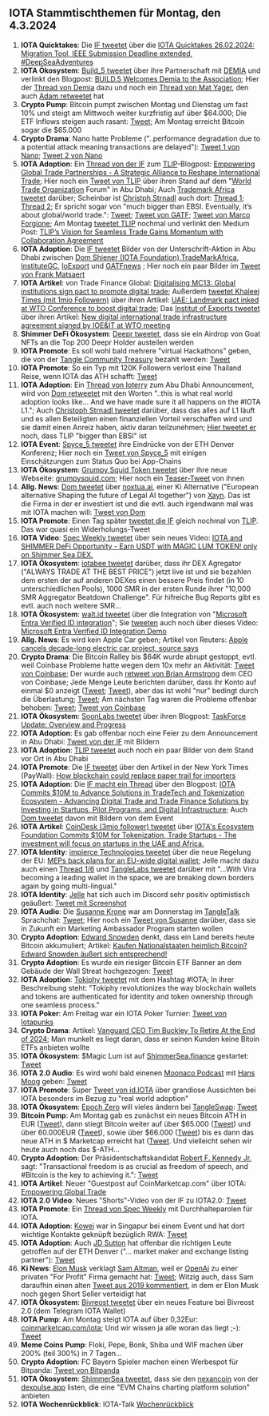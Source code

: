 ## IOTA Stammtischthemen für Montag, den 4.3.2024 

1. **IOTA Quicktakes**: Die [IF tweetet](https://x.com/iota/status/1762137839561552164?s=20) über die [IOTA Quicktakes 26.02.2024: Migration Tool, IEEE Submission Deadline extended, #DeepSeaAdventures](https://www.youtube.com/watch?v=cZZ2XIOAD4Q)
2. **IOTA Ökosystem**: [Build_5 tweetet](https://x.com/build5tech/status/1762379929461874699?s=20) über ihre Partnerschaft mit [DEMIA](https://twitter.com/_Demia) und verlinkt den Blogpost: [BUILD.5 Welcomes Demia to the Association](https://build5.com/blog/demia_collab/); Hier der [Thread von Demia](https://x.com/_Demia/status/1762522222378234331?s=20) dazu und noch ein [Thread von Mat Yager](https://x.com/Mat_Yarger/status/1762574071613522348?s=20), den auch [Adam retweetet](https://x.com/adam_unchained/status/1762712488116687143?s=20) hat 
3. **Crypto Pump**: Bitcoin pumpt zwischen Montag und Dienstag um fast 10% und steigt am Mittwoch weiter kurzfristig auf über $64.000; Die ETF Inflows steigen auch rasant: [Tweet](https://x.com/bitcoin2go/status/1763090882713059756?s=20); Am Montag erreicht Bitcoin sogar die $65.000
4. **Crypto Drama**: Nano hatte Probleme ("..performance degradation due to a potential attack meaning transactions are delayed"): [Tweet 1 von Nano](https://x.com/nano/status/1762032172137939423?s=20); [Tweet 2 von Nano](https://x.com/nano/status/1762430916238921869?s=20)
5. **IOTA Adoption**: Ein [Thread von der IF](https://x.com/iota/status/1762462596018360332?s=20) zum [TLIP](https://www.tlip.io/)-Blogpost: [Empowering Global Trade Partnerships - A Strategic Alliance to Reshape International Trade](https://blog.iota.org/empowering-global-trade/); Hier noch ein [Tweet von TLIP](https://x.com/TLIP_io/status/1762452767904547112?s=20) über ihren Stand auf dem "[World Trade Organization](https://twitter.com/wto) Forum" in Abu Dhabi; Auch [Trademark Africa tweetet](https://x.com/TradeMarkAfrica/status/1762478437313176026?s=20) darüber; Scheinbar ist [Christph Strnadl](https://twitter.com/archimate) auch dort: [Thread 1](https://x.com/archimate/status/1762458440926920903?s=20); [Thread 2](https://x.com/archimate/status/1762471059880542566?s=20); Er spricht sogar von "much bigger than EBSI. Eventually, it’s about global/world trade.": [Tweet](https://x.com/archimate/status/1762485494175174895?s=20); [Tweet von GATF](https://x.com/GATFnews/status/1762495696756990367?s=20); [Tweet von Marco Forgione](https://x.com/marco4gione/status/1762492917963505814?s=20); Am Montag [tweetet TLIP](https://x.com/TLIP_io/status/1764668111352176794?s=20) nochmal und verlinkt den Medium Post: [TLIP’s Vision for Seamless Trade Gains Momentum with Collaboration Agreement](https://medium.com/@tlip.io/tlips-vision-for-seamless-trade-gains-momentum-with-collaboration-agreement-6f20217111cf)
6. **IOTA Adoption**: Die [IF tweetet](https://x.com/iota/status/1762477278691225781?s=20) Bilder von der Unterschrift-Aktion in Abu Dhabi zwischen [Dom Shiener (IOTA Foundation)](https://twitter.com/DomSchiener),[TradeMarkAfrica](https://twitter.com/TradeMarkAfrica), [InstituteGC](https://twitter.com/InstituteGC), [IoExport](https://twitter.com/IoExport) und [GATFnews](https://twitter.com/GATFnews) ; Hier noch ein paar Bilder im [Tweet von Frank Matsaert](https://x.com/FrankMatsaert/status/1762552448088989722?s=20)
7. **IOTA Artikel**: von Trade Finance Global: [Digitalising MC13: Global institutions sign pact to promote digital trade](https://www.tradefinanceglobal.com/posts/digitalising-mc13-global-institutions-sign-pact-promote-digital-trade/); Außerdem [tweetet Khaleej Times
(mit 1mio Followern)](https://x.com/khaleejtimes/status/1762487630942310813?s=20) über ihren Artikel: [UAE: Landmark pact inked at WTO Conference to boost digital trade](https://www.khaleejtimes.com/business/uae-landmark-pact-inked-at-wto-conference-to-boost-digital-trade?_refresh=true); Das [Institut of Exports tweetet](https://x.com/IOExport/status/1762765213403660380?s=20) über ihren Artikel: [New digital international trade infrastructure agreement signed by IOE&IT at WTO meeting](https://www.export.org.uk/insights/trade-news/new-digital-international-trade-infrastructure-agreement-signed-by-ioeit-at-wto-meeting/)
8. **Shimmer DeFi Ökosystem**: [Deepr tweetet](https://x.com/DeeprFinance/status/1762480538072293763?s=20), dass sie ein Airdrop von Goat NFTs an die Top 200 Deepr Holder austeilen werden
9. **IOTA Promote**: Es soll wohl bald mehrere "virtual Hackathons" geben, die von der [Tangle Community Treasury](https://twitter.com/TangleTreasury) bezahlt werden: [Tweet](https://x.com/Deep_Sea_Iotan/status/1762494722495361392?s=20)
10. **IOTA Promote**: So ein Typ mit 120K Followern verlost eine Thailand Reise, wenn IOTA das ATH schafft: [Tweet](https://x.com/altugisler/status/1762469202214969676?s=20)
11. **IOTA Adoption**: Ein [Thread von Ioterry](https://x.com/io_terry/status/1762584521361207418?s=20) zum Abu Dhabi Announcement, wird von [Dom retweetet](https://x.com/DomSchiener/status/1762705369351024905?s=20) mit den Worten "..this is what real world adoption looks like... And we have made sure it all happens on the #IOTA L1."; Auch [Christoph Strnadl tweetet](https://x.com/archimate/status/1762562161941848387?s=20) darüber, dass das alles auf L1 läuft und es allen Beteiligten einen finanziellen Vorteil verschaffen wird und sie damit einen Anreiz haben, aktiv daran teilzunehmen; [Hier tweetet er](https://x.com/archimate/status/1762485494175174895?s=20) noch, dass TLIP "bigger than EBSI" ist
12. **IOTA Event**: [Spyce_5 tweetet](https://x.com/SPYCE_5/status/1762655881466921349?s=20) ihre Eindrücke von der ETH Denver Konferenz; Hier noch ein [Tweet von Spyce_5](https://x.com/SPYCE_5/status/1763182894342672494?s=20) mit einigen Einschätzungen zum Status Quo bei App-Chains
13. **IOTA Ökosystem**: [Grumpy Squid Token tweetet](https://x.com/Grumpy__Squid/status/1762657714881151082?s=20) über ihre neue Webseite: [grumpysquid.com](https://grumpysquid.com/); Hier noch ein [Teaser-Tweet](https://x.com/Grumpy__Squid/status/1764073939054027169?s=20) von ihnen
14. **Allg. News**: [Dom tweetet](https://x.com/DomSchiener/status/1762741655923257809?s=20) über [noxtua.ai](https://www.noxtua.ai), einer Ki Alternative ("European alternative Shaping the future of Legal AI together") von [Xayn](https://xayn.com/). Das ist die Firma in der er investiert ist und die evtl. auch irgendwann mal was mit IOTA machen will: [Tweet von Dom](https://x.com/DomSchiener/status/1762744835256013137?s=20)
15. **IOTA Promote**: Einen Tag später [tweetet die IF](https://x.com/iota/status/1762749488123216345?s=20) gleich nochmal von [TLIP](https://twitter.com/TLIP_io). Das war quasi ein Widerholungs-Tweet
16. **IOTA Video**: [Spec Weekly tweetet](https://x.com/SpecWeekly/status/1762778448974774576?s=20) über sein neues Video: [IOTA and SHIMMER DeFi Opportunity - Earn USDT with MAGIC LUM TOKEN! only on Shimmer Sea DEX.](https://www.youtube.com/watch?v=wg2ejxWBC2k)
17. **IOTA Ökosystem**: [iotabee tweetet](https://x.com/iotabee/status/1762786874957991948?s=20) darüber, dass ihr DEX Agregator ("ALWAYS TRADE AT THE BEST PRICE") jetzt live ist und sie bezahlen dem ersten der auf anderen DEXes einen bessere Preis findet (in 10 unterschiedlichen Pools), 1000 SMR in der ersten Runde ihrer "10,000 SMR Aggregator Beatdown Challenge". Für hifreiche Bug Reports gibt es evtl. auch noch weitere SMR...
18. **IOTA Ökosystem**: [walt.id tweetet](https://x.com/walt_id/status/1762786667864223973?s=20) über die Integration von "[Microsoft Entra Verified ID integration](https://walt.id/integrations/microsoft-entra)"; Sie [tweeten](https://x.com/walt_id/status/1763195536721461603?s=20) auch noch über dieses Video: [Microsoft Entra Verified ID Integration Demo](https://www.youtube.com/watch?si=1fsNz47_QCrOfNvF&v=CJhBA5225SI&feature=youtu.be)
19. **Allg. News**: Es wird kein Apple Car geben; Artikel von Reuters: [Apple cancels decade-long electric car project, source says](https://www.reuters.com/technology/apple-cancels-work-ev-moves-staff-ai-project-bloomberg-reports-2024-02-27/)
20. **Crypto Drama**: Die Bitcoin Ralley bis $64K wurde abrupt gestoppt, evtl. weil Coinbase Probleme hatte wegen dem 10x mehr an Aktivität: [Tweet von Coinbase](https://x.com/CoinbaseSupport/status/1762899058060890556?s=20); Der wurde auch [retweet von Brian Armstrong](https://x.com/brian_armstrong/status/1762900467787645226?s=20) dem CEO von Coinbase; Jede Menge Leute berichten darüber, dass ihr Konto auf einmal $0 anzeigt ([Tweet](https://x.com/TiffanyFong_/status/1762900550662938813?s=20); [Tweet](https://x.com/KobeissiLetter/status/1762897371736736052?s=20)), aber das ist wohl "nur" bedingt durch die Überlastung; [Tweet](https://x.com/TomCrownCrypto/status/1762898417099956609?s=20); Am nächsten Tag waren die Probleme offenbar behoben: [Tweet](https://x.com/brian_armstrong/status/1762933446194901140?s=20); [Tweet von Coinbase](https://x.com/CoinbaseSupport/status/1762995177289924832?s=20)
21. **IOTA Ökosystem**: [SoonLabs tweetet](https://x.com/SoonaverseTF/status/1762923463260381443?s=20) über ihren Blogpost: [TaskForce Update: Overview and Progress](https://medium.com/@soonaversetf/taskforce-update-overview-and-progress-c142601e21ba)
22. **IOTA Adoption**: Es gab offenbar noch eine Feier zu dem Announcement in Abu Dhabi: [Tweet von der IF](https://x.com/iota/status/1763159004937621716?s=20) mit Bildern
23. **IOTA Adoption**: [TLIP tweetet](https://x.com/TLIP_io/status/1763149148595826794?s=20) auch noch ein paar Bilder von dem Stand vor Ort in Abu Dhabi
24. **IOTA Promote**: Die [IF tweetet](https://x.com/iota/status/1763160341498704029?s=20) über den Artikel in der New York Times (PayWall): [How blockchain could replace paper trail for importers](https://www.thetimes.co.uk/article/how-blockchain-could-replace-paper-trail-for-importers-gd2vcj5xq)
25. **IOTA Adoption**: Die [IF macht ein Thread](https://x.com/iota/status/1763189658597367885?s=20) über den Blogpost: [IOTA Commits $10M to Advance Solutions in TradeTech and Tokenization Ecosystem - Advancing Digital Trade and Trade Finance Solutions by Investing in Startups, Pilot Programs, and Digital Infrastructure](https://blog.iota.org/10m-advance-tradetech-tokenization/); Auch [Dom tweetet](https://x.com/DomSchiener/status/1763288445168799908?s=20) davon mit Bildern von dem Event
26. **IOTA Artikel**: [CoinDesk (3mio follower) tweetet](https://x.com/CoinDesk/status/1763187628071858509?s=20) über [IOTA's Ecosystem Foundation Commits $10M for Tokenization, Trade Startups - The investment will focus on startups in the UAE and Africa.](https://www.coindesk.com/business/2024/02/29/iotas-ecosystem-foundation-commits-10m-for-tokenization-trade-startups/?utm_campaign=coindesk_main&utm_source=twitter&utm_term=organic&utm_medium=social&utm_content=editorial)
27. **IOTA Identity**: [impierce Technologies tweetet](https://x.com/ImpierceTech/status/1763193476697530811?s=20) über die neue Regelung der EU: [MEPs back plans for an EU-wide digital wallet](https://www.europarl.europa.eu/news/en/press-room/20240223IPR18095/meps-back-plans-for-an-eu-wide-digital-wallet); Jelle macht dazu auch einen [Thread 1/6](https://x.com/JelleFm/status/1763198946518700426?s=20) und [TangleLabs tweetet](https://x.com/Tangle_Labs/status/1763460651127607356?s=20) darüber mit "...With Vira becoming a leading wallet in the space, we are breaking down borders again by going multi-lingual."
28. **IOTA Identity**: [Jelle](https://twitter.com/JelleFm) hat sich auch im Discord sehr positiv optimistisch geäußert: [Tweet mit Screenshot](https://x.com/bennnni_web3/status/1763210924049993988?s=20) 
29. **IOTA Audio**: Die [Susanne Krone](https://twitter.com/SusanneKrone) war am Donnerstag im [TangleTalk](https://twitter.com/tangle_talk) Sprachchat: [Tweet](https://x.com/tangle_talk/status/1763243740750041092?s=20); Hier noch ein [Tweet von Susanne](https://x.com/SusanneKrone/status/1764301792026747138?s=20) darüber, dass sie in Zukunft ein Marketing Ambassador Program starten wollen
30. **Crypto Adoption**: [Edward Snowden](https://twitter.com/Snowden) denkt, dass ein Land bereits heute Bitcoin akkumuliert; Artikel: [Kaufen Nationalstaaten heimlich Bitcoin? Edward Snowden äußert sich entsprechend!](https://www.blocktrainer.de/kaufen-nationalstaaten-heimlich-bitcoin-edward-snowden/)
31. **Crypto Adoption**: Es wurde ein riesiger Bitcoin ETF Banner an dem Gebäude der Wall Streat hochgezogen: [Tweet](https://x.com/BTC_Archive/status/1763584417128169647?s=20)
32. **IOTA Adoption**: [Tokiphy tweetet](https://x.com/tokiphy/status/1763205519118872861?s=20) mit dem Hashtag #IOTA; In ihrer Beschreibung steht: "Tokiphy revolutionizes the way blockchain wallets and tokens are authenticated for identity and token ownership through one seamless process."
33. **IOTA Poker**: Am Freitag war ein IOTA Poker Turnier: [Tweet von Iotapunks](https://x.com/IotaPunks_71/status/1763438754012803526?s=20)
34. **Crypto Drama**: Artikel: [Vanguard CEO Tim Buckley To Retire At the End of 2024](https://watcher.guru/news/vanguard-ceo-tim-buckley-to-retire-at-the-end-of-2024); Man munkelt es liegt daran, dass er seinen Kunden keine Bitoin ETFs anbieten wollte
35. **IOTA Ökosystem**: $Magic Lum ist auf [ShimmerSea.finance](https://shimmersea.finance/) gestartet: [Tweet](https://x.com/ShimmerSeaDEX/status/1761072129036972326?s=20)
36. **IOTA 2.0 Audio**: Es wird wohl bald einenen [Moonaco Podcast](https://twitter.com/MoonacoPodcast) mit [Hans Moog](https://twitter.com/hus_qy) geben: [Tweet](https://x.com/hus_qy/status/1763516313152991482?s=20)
37. **IOTA Promote**: Super [Tweet von id.IOTA](https://x.com/id_iota/status/1763545356443259182?s=20) über grandiose Aussichten bei IOTA besonders im Bezug zu "real world adoption"
38. **IOTA Ökosystem**: [Epoch Zero](https://twitter.com/Epoch_0) will vieles ändern bei [TangleSwap](https://twitter.com/TangleSwap): [Tweet](https://x.com/PilotSevane/status/1763276371978059811?s=20)
39. **Bitcoin Pump**: Am Montag gab es zunächst ein neues Bitcoin ATH in EUR ([Tweet](https://x.com/Vrom14286662/status/1764511077717455203?s=20)), dann stiegt Bitcoin weiter auf über $65.000 ([Tweet](https://x.com/CryptoTuts/status/1764570774218715390?s=20)) und über 60.000EUR ([Tweet](https://x.com/Vrom14286662/status/1764581212113273245?s=20)), sowie über $66.000 ([Tweet](https://x.com/CryptoTuts/status/1764667488267071619?s=20)) bis es dann das neue ATH in $ Marketcap erreicht hat ([Tweet](https://x.com/FurkanCCTV/status/1764674054693191753?s=20). Und vielleicht sehen wir heute auch noch das $-ATH...
40. **Crypto Adoption**: Der Präsidentschaftskandidat [Robert F. Kennedy Jr.](https://twitter.com/RobertKennedyJr) sagt: "Transactional freedom is as crucial as freedom of speech, and #Bitcoin is the key to achieving it.": [Tweet](https://x.com/CollinBrownXRP/status/1763959197971230946?s=20)
41. **IOTA Artikel**: Neuer "Guestpost auf CoinMarketcap.com" über IOTA: [Empowering Global Trade](https://coinmarketcap.com/community/articles/65dddc999e662624c55a30b7/)
42. **IOTA 2.0 Video**: Neues "Shorts"-Video von der IF zu IOTA2.0: [Tweet](https://x.com/iota/status/1763927405616410646?s=20)
43. **IOTA Promote**: Ein [Thread von Spec Weekly](https://x.com/SpecWeekly/status/1763834208827621856?s=20) mit Durchhalteparolen für IOTA. 
44. **IOTA Adoption**: [Kowei](https://twitter.com/kowei1995) war in Singapur bei einem Event und hat dort wichtige Kontakte geknüpft bezüglich RWA: [Tweet](https://x.com/kowei1995/status/1763780279284691020?s=20)
45. **IOTA Adoption**: Auch [JD Sutton](https://twitter.com/Deep_Sea_Iotan) hat offenbar die richtigen Leute getroffen auf der ETH Denver ("... market maker and exchange listing partner"): [Tweet](https://x.com/Deep_Sea_Iotan/status/1763586058548101388?s=20)
46. **Ki News**: [Elon Musk](https://twitter.com/elonmusk) verklagt [Sam Altman](https://twitter.com/sama), weil er [OpenAi](https://twitter.com/OpenAI) zu einer privaten "For Profit" Firma gemacht hat: [Tweet](https://x.com/xDaily/status/1763464048908382253?s=20); Witzig auch, dass Sam daraufhin einen alten [Tweet aus 2019 kommentiert](https://x.com/sama/status/1763687262536290615?s=20), in dem er Elon Musk noch gegen Short Seller verteidigt hat
47. **IOTA Ökosystem**: [Bivreost tweetet](https://x.com/bivreost/status/1764547957540495760?s=20) über ein neues Feature bei Bivreost 2.0 (dem Telegram IOTA Wallet)
48. **IOTA Pump**: Am Montag steigt IOTA auf über 0,32Eur: [coinmarketcap.com/iota](https://coinmarketcap.com/de/currencies/iota/); Und wir wissen ja alle woran das liegt ;-): [Tweet](https://x.com/Vrom14286662/status/1764631157977592164?s=20)
49. **Meme Coins Pump**: Floki, Pepe, Bonk, Shiba und WIF machen über 200% (teil 300%) in 7 Tagen...
50. **Crypto Adoption**: FC Bayern Spieler machen einen Werbespot für Bitpanda: [Tweet von Bitpanda](https://twitter.com/i/status/1764633222636249126)
51. **IOTA Ökosystem**: [ShimmerSea tweetet](https://x.com/ShimmerSeaDEX/status/1764662885119090725?s=20), dass sie den [nexancoin](https://twitter.com/nexancoin) von der [dexpulse.app](https://dexpulse.app/) listen, die eine "EVM Chains charting platform solution" anbieten
52. **IOTA Wochenrückblick**: IOTA-Talk [Wochenrückblick](https://www.iota-talk.com/index.php?article/372-wochenr%C3%BCckblick-vom-25-februar-bis-2-m%C3%A4rz-2024/)

